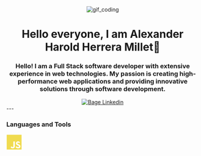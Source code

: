 
<div id="header" align="center">
    <img src="https://media.giphy.com/media/RbDKaczqWovIugyJmW/giphy.gif" alt="gif_coding" width="200" height="200"/>
    <h1>Hello everyone, I am Alexander Harold Herrera Millet👋 </h1>
    <h3>Hello! I am a Full Stack software developer with extensive experience in web technologies.
        My passion is creating high-performance web applications and providing innovative solutions through software
        development.</h3>
</div>
<div id="badges" align="center">
    <a href="https://www.linkedin.com/in/alexander-herrera-millet-8127b81b9/">
        <img src="https://img.shields.io/badge/Linkedin-Alexander%20Herrera%20Millet-blue?logo=Linkedin&logoColor=blue&link=https%3A%2F%2Fwww.linkedin.com%2Fin%2Falexander-herrera-millet-8127b81b9%2F" alt="Bage Linkedin">
    </a>
</div>
---
<div id="tools" align="left">
    <h3>Languages and Tools</h3>
    <img src="https://github.com/devicons/devicon/blob/master/icons/javascript/javascript-plain.svg" alt="JAVASCRIPT" height="40" width="40" />&nbsp;
</div>
<!--
**Alex900930/Alex900930** is a ✨ _special_ ✨ repository because its `README.md` (this file) appears on your GitHub profile.

Here are some ideas to get you started:

- 🔭 I’m currently working on ...
- 🌱 I’m currently learning ...
- 👯 I’m looking to collaborate on ...
- 🤔 I’m looking for help with ...
- 💬 Ask me about ...
- 📫 How to reach me: ...
- 😄 Pronouns: ...
- ⚡ Fun fact: ...
-->

